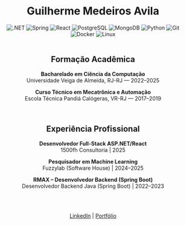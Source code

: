 <div align="center">

# Guilherme Medeiros Avila

<img src="https://img.shields.io/badge/ASP.NET-2e3440?style=flat&logo=.net&logoColor=white" alt=".NET"/>
<img src="https://img.shields.io/badge/Spring-2e3440?style=flat&logo=spring&logoColor=white" alt="Spring"/>
<img src="https://img.shields.io/badge/React-2e3440?style=flat&logo=react&logoColor=white" alt="React"/>
<img src="https://img.shields.io/badge/PostgreSQL-2e3440?style=flat&logo=postgresql&logoColor=white" alt="PostgreSQL"/>
<img src="https://img.shields.io/badge/MongoDB-2e3440?style=flat&logo=mongodb&logoColor=white" alt="MongoDB"/>
<img src="https://img.shields.io/badge/Python-2e3440?style=flat&logo=python&logoColor=white" alt="Python"/>
<img src="https://img.shields.io/badge/Git-2e3440?style=flat&logo=git&logoColor=white" alt="Git"/>
<img src="https://img.shields.io/badge/Docker-2e3440?style=flat&logo=docker&logoColor=white" alt="Docker"/>
<img src="https://img.shields.io/badge/Linux/Debian-2e3440?style=flat&logo=debian&logoColor=white" alt="Linux"/>

</div>

<br>

<div align="center">

## Formação Acadêmica

**Bacharelado em Ciência da Computação**  
Universidade Veiga de Almeida, RJ-RJ — 2022–2025

**Curso Técnico em Mecatrônica e Automação**  
Escola Técnica Pandiá Calógeras, VR-RJ — 2017–2019

</div>

<br>

<div align="center">

## Experiência Profissional

**Desenvolvedor Full-Stack ASP.NET/React**  
1500fh Consultoria | 2025  

**Pesquisador em Machine Learning**  
Fuzzylab (Software House) | 2024–2025  

**RMAX – Desenvolvedor Backend (Spring Boot)**  
Desenvolvedor Backend Java (Spring Boot) | 2022–2023  

</div>

<br>

<div align="center">

<br>

<a href="https://www.linkedin.com/in/avila-dev/">LinkedIn</a> |
<a href="https://gm7avila.netlify.app/">Portfólio</a>

</div>
